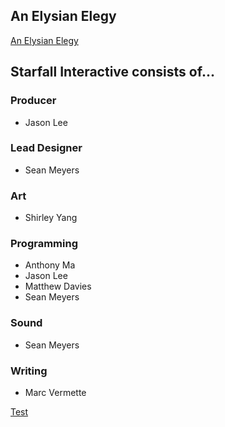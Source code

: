## An Elysian Elegy

[An Elysian Elegy](https://github.com/dec9k/dec9k.github.io/edit/main/README.md)

## Starfall Interactive consists of...

### Producer
- Jason Lee

### Lead Designer
- Sean Meyers

### Art
- Shirley Yang

### Programming
- Anthony Ma
- Jason Lee
- Matthew Davies
- Sean Meyers

### Sound
- Sean Meyers

### Writing
- Marc Vermette

[Test](/dec9k.github.io/index.html)


